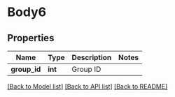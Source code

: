 # Body6

## Properties
Name | Type | Description | Notes
------------ | ------------- | ------------- | -------------
**group_id** | **int** | Group ID | 

[[Back to Model list]](../../README.md#documentation-for-models) [[Back to API list]](../../README.md#documentation-for-api-endpoints) [[Back to README]](../../README.md)

